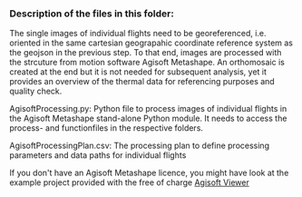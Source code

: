 ### Description of the files in this folder:

The single images of individual flights need to be georeferenced, i.e. oriented in the same cartesian geograpahic coordinate reference system as the geojson  in the previous step. To that end, images are processed with the strcuture from motion software Agisoft Metashape. An orthomosaic is created at the end but it is not needed for subsequent analysis, yet it provides an overview of the thermal data for referencing purposes and quality check.

AgisoftProcessing.py:
Python file to process images of individual flights in the Agisoft Metashape stand-alone Python module. It needs to access the process- and functionfiles in the respective folders.

AgisoftProcessingPlan.csv:
The processing plan to define processing parameters and data paths for individual flights

If you don't have an Agisoft Metashape licence, you might have look at the example project provided with the free of charge [Agisoft Viewer](https://www.agisoft.com/downloads/installer)